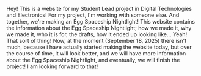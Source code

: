 Hey! This is a website for my Student Lead project in Digital Technologies and Electronics! For my project, I'm working with someone else. And together, we're making an Egg Spaceship Nightlight! This website contains the information about the Egg Spaceship Nightlight; how we made it, why we made it, who it is for, the drafts, how it ended up looking like... Yeah! That sort of thing! Now, at the moment (September 18, 2025) there isn't much, because i have actually started making the website today, but over the course of time, it will look better, and we will have more information about the Egg Spaceship Nightlight, and eventually, we will finish the project! I am looking forward to that!
